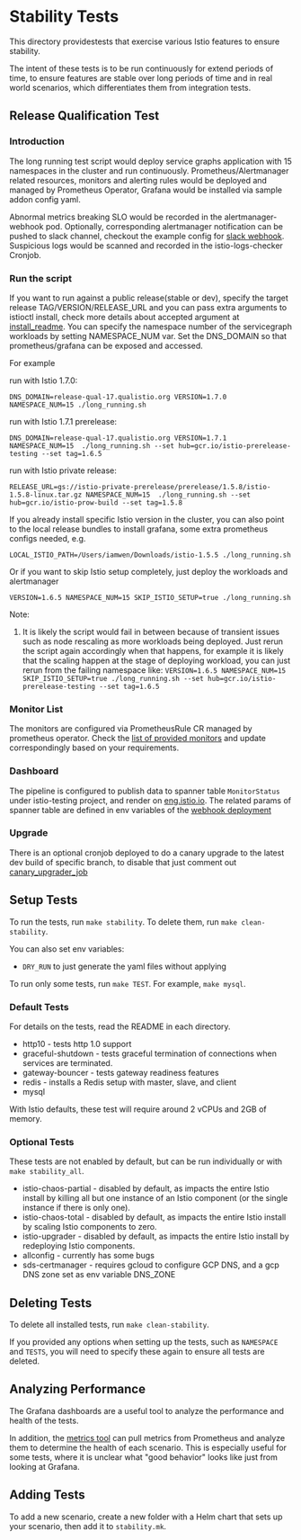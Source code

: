 # Stability Tests

This directory providestests that exercise various Istio features to ensure stability.

The intent of these tests is to be run continuously for extend periods of time, to ensure features are stable over long periods of time and in real world scenarios, which differentiates them from integration tests.

## Release Qualification Test

### Introduction

The long running test script would deploy service graphs application with 15 namespaces in the cluster and run continuously. Prometheus/Alertmanager related resources, monitors and alerting rules would be deployed and managed by Prometheus Operator, Grafana would be installed via sample addon config yaml.

Abnormal metrics breaking SLO would be recorded in the alertmanager-webhook pod. Optionally, corresponding alertmanager notification can be pushed to slack channel, checkout the example config for [slack webhook](https://github.com/istio/tools/blob/master/perf/stability/alertmanager/values.yaml#L21). Suspicious logs would be scanned and recorded in the istio-logs-checker Cronjob.

### Run the script

If you want to run against a public release(stable or dev), specify the target release TAG/VERSION/RELEASE_URL and you can pass extra arguments to istioctl install, check more details about accepted argument at [install_readme](https://github.com/istio/tools/tree/master/perf/istio-install#setup-istio). You can specify the namespace number of the servicegraph workloads by setting NAMESPACE_NUM var. Set the DNS_DOMAIN so that prometheus/grafana can be exposed and accessed.

For example

run with Istio 1.7.0:

`DNS_DOMAIN=release-qual-17.qualistio.org VERSION=1.7.0 NAMESPACE_NUM=15 ./long_running.sh`

run with Istio 1.7.1 prerelease:

`DNS_DOMAIN=release-qual-17.qualistio.org VERSION=1.7.1 NAMESPACE_NUM=15  ./long_running.sh --set hub=gcr.io/istio-prerelease-testing --set tag=1.6.5`

run with Istio private release:

`RELEASE_URL=gs://istio-private-prerelease/prerelease/1.5.8/istio-1.5.8-linux.tar.gz NAMESPACE_NUM=15  ./long_running.sh --set hub=gcr.io/istio-prow-build --set tag=1.5.8`

If you already install specific Istio version in the cluster, you can also point to the local release bundles to install grafana, some extra prometheus configs needed, e.g.

`LOCAL_ISTIO_PATH=/Users/iamwen/Downloads/istio-1.5.5 ./long_running.sh`

Or if you want to skip Istio setup completely, just deploy the workloads and alertmanager

`VERSION=1.6.5 NAMESPACE_NUM=15 SKIP_ISTIO_SETUP=true ./long_running.sh`

Note:
1. It is likely the script would fail in between because of transient issues such as node rescaling as more workloads being deployed. Just rerun the script again accordingly when that happens, for example it is likely that the scaling happen at the stage of deploying workload, you can just rerun from the failing namespace like:
`VERSION=1.6.5 NAMESPACE_NUM=15 SKIP_ISTIO_SETUP=true ./long_running.sh --set hub=gcr.io/istio-prerelease-testing --set tag=1.6.5`

### Monitor List

The monitors are configured via PrometheusRule CR managed by prometheus operator. Check the [list of provided monitors](https://github.com/istio/tools/blob/master/perf/stability/alertmanager/prometheusrule.yaml) and update correspondingly based on your requirements.

### Dashboard

The pipeline is configured to publish data to spanner table `MonitorStatus` under istio-testing project, and render on [eng.istio.io](http://eng.istio.io/releasequal). The related params of spanner table are defined in env variables of the [webhook deployment]((https://github.com/istio/tools/blob/master/perf/stability/alertmanager/templates/alertmanager-webhook.yaml))

### Upgrade

There is an optional cronjob deployed to do a canary upgrade to the latest dev build of specific branch, to disable that just comment out [canary_upgrader_job](https://github.com/istio/tools/blob/master/perf/stability/long_running.sh#L55-L57)

## Setup Tests

To run the tests, run `make stability`. To delete them, run `make clean-stability`.

You can also set env variables:
* `DRY_RUN` to just generate the yaml files without applying

To run only some tests, run `make TEST`. For example, `make mysql`.

### Default Tests

For details on the tests, read the README in each directory.

* http10 - tests http 1.0 support
* graceful-shutdown - tests graceful termination of connections when services are terminated.
* gateway-bouncer - tests gateway readiness features
* redis - installs a Redis setup with master, slave, and client
* mysql

With Istio defaults, these test will require around 2 vCPUs and 2GB of memory.

### Optional Tests

These tests are not enabled by default, but can be run individually or with `make stability_all`.

* istio-chaos-partial - disabled by default, as impacts the entire Istio install by killing all but one instance of an Istio component (or the single instance if there is only one).
* istio-chaos-total - disabled by default, as impacts the entire Istio install by scaling Istio components to zero.
* istio-upgrader - disabled by default, as impacts the entire Istio install by redeploying Istio components.
* allconfig - currently has some bugs
* sds-certmanager - requires gcloud to configure GCP DNS, and a gcp DNS zone set as env variable DNS_ZONE

## Deleting Tests

To delete all installed tests, run `make clean-stability`.

If you provided any options when setting up the tests, such as `NAMESPACE` and `TESTS`, you will need to specify these again to ensure all tests are deleted.

## Analyzing Performance

The Grafana dashboards are a useful tool to analyze the performance and health of the tests.

In addition, the [metrics tool](/metrics/check_metrics.py) can pull metrics from Prometheus and analyze them to determine the health of each scenario. This is especially useful for some tests, where it is unclear what "good behavior" looks like just from looking at Grafana.

## Adding Tests

To add a new scenario, create a new folder with a Helm chart that sets up your scenario, then add it to `stability.mk`.
